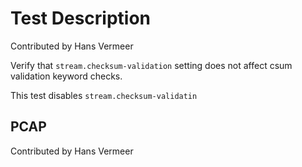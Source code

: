 # Test Description

Contributed by Hans Vermeer

Verify that `stream.checksum-validation` setting does not affect csum validation keyword checks.

This test disables `stream.checksum-validatin`

## PCAP

Contributed by Hans Vermeer
